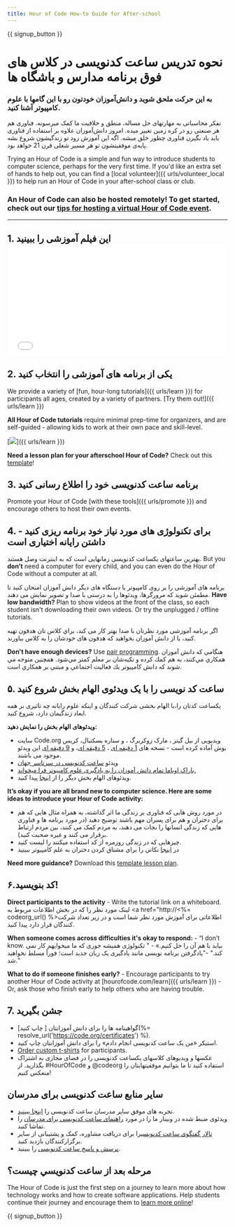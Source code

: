 ```yaml
---
title: Hour of Code How-to Guide for After-school
---
```


{{ signup_button }}

# نحوه تدریس ساعت کدنویسی در کلاس های فوق برنامه مدارس و باشگاه ها

### به این حرکت ملحق شوید و دانش‌آموزان خودتون رو با این گامها با علوم کامپیوتر آشنا کنید.

تفکر محاسباتی به مهارتهای حل مساله‌، منطق و خلاقیت ما کمک میرسونه. فناوری هم هر صنعتی رو در کره زمین تغییر میده. امروز دانش‌آموزان علاوه بر استفاده از فناوری باید یاد بگیرن فناوری چطور خلق میشه. اگه این آموزش زود تو زندگیشون شروع بشه پایه‌ی موفقیتشون تو هر مسیر شغلی قرن 21 خواهد بود.

Trying an Hour of Code is a simple and fun way to introduce students to computer science, perhaps for the very first time. If you'd like an extra set of hands to help out, you can find a [local volunteer]({{ urls/volunteer_local }}) to help run an Hour of Code in your after-school class or club.

### An Hour of Code can also be hosted remotely! To get started, check out our [tips for hosting a virtual Hour of Code event](https://hourofcode.com/us/how-to/virtual).

* * *

## 1. این فیلم آموزشی را ببینید <iframe width="500" height="255" src="//www.youtube.com/embed/SrnvvWDm73k" frameborder="0" allowfullscreen></iframe> 

## 2. یکی از برنامه های آموزشی را انتخاب کنید

We provide a variety of [fun, hour-long tutorials]({{ urls/learn }}) for participants all ages, created by a variety of partners. [Try them out!]({{ urls/learn }})

**All Hour of Code tutorials** require minimal prep-time for organizers, and are self-guided - allowing kids to work at their own pace and skill-level.

[![](/images/fit-700/tutorials.png)]({{ urls/learn }})

**Need a lesson plan for your afterschool Hour of Code?** Check out this [template](/files/AfterschoolEducatorLessonPlanOutline.docx)!

## 3. برنامه ساعت کدنویسی خود را اطلاع رسانی کنید

Promote your Hour of Code [with these tools]({{ urls/promote }}) and encourage others to host their own events.

## 4. برای تکنولوژی های مورد نیاز خود برنامه ریزی کنید - داشتن رایانه اختیاری است

بهترین ساعتهای یکساعت کدنویسی زمانهایی است که به اینترنت وصل هستند. But you **don’t** need a computer for every child, and you can even do the Hour of Code without a computer at all.

برنامه های آموزشی را بر روی کامپیوتر یا دستگاه های دیگر دانش آموزان امتحان کنید تا مطمئن شوید که مرورگرها، ویدئوها را به درستی با صدا و تصویر نمایش می دهند. **Have low bandwidth?** Plan to show videos at the front of the class, so each student isn't downloading their own videos. Or try the unplugged / offline tutorials.

اگر برنامه آموزشی مورد نظرتان با صدا بهتر کار می کند، براي كلاس تان هدفون تهيه كنيد، يا از دانش آموزان بخواهيد که هدفون های خودشان را به کلاس بياورند.

**Don't have enough devices?** Use [pair programming](https://www.youtube.com/watch?v=vgkahOzFH2Q). هنگامي كه دانش آموزان همكاري مي‌كنند، به هم كمك كرده و تكيه‌شان بر معلم كمتر مي‌شود. همچنين متوجه مي شوند كه دانش كامپيوتر يك فعاليت اجتماعي و مبتني بر همكاري است.

## ۵. ساعت کد نویسی را با یک ویدئوی الهام بخش شروع کنید

یکساعت کدتان را،با الهام بخشی شرکت کنندگان و اینکه علوم رایانه چه تاثیری بر همه ابعاد زندگیمان دارد، شروع کنید.

**ویدئوهای الهام بخش را نمایش دهید:**

- سایت Code.org ویدیویی از بیل گیتز ، مارک زوکربرگ ، و ستاره بسکتبال، کریس بوش آماده کرده است - نسخه های [1 دقیقه ای](https://www.youtube.com/watch?v=qYZF6oIZtfc) ، [5 دقیقه ای](https://www.youtube.com/watch?v=nKIu9yen5nc)، و [9 دقیقه ای](https://www.youtube.com/watch?v=dU1xS07N-FA) این ویدئو موجود می باشند.
- ویدئو [ساعت کدنویسی در سرتاسر جهان](https://www.youtube.com/watch?v=KsOIlDT145A)
- [باراک اوباما تمام دانش آموزان را به یادگیری علوم کامپیوتر فرا میخواند.](https://www.youtube.com/watch?v=6XvmhE1J9PY)
- ویدئوهای الهام بخش دیگر را از [اینجا](https://www.youtube.com/playlist?list=PLzdnOPI1iJNfpD8i4Sx7U0y2MccnrNZuP) پیدا کنید.

**It’s okay if you are all brand new to computer science. Here are some ideas to introduce your Hour of Code activity:**

- در مورد روش هایی که فناوری بر زندگی ما اثر گذاشته، به همراه مثال هایی که هم برای دختران و هم برای پسران مهم باشند توضیح دهید (در مورد برنامه ها و فناوری هایی که زندگی انسانها را نجات می دهند، به مردم کمک می کنند، بین مردم ارتباط برقرار می کنند و غیره صحبت کنید).
- چیزهایی که در زندگی روزمره از کد استفاده میکنند را لیست کنید.
- در [اينجا](http://code.org/girls) نكاتي را براي مشتاق كردن دختران به علم كامپيوتر ببينيد

**Need more guidance?** Download this [template lesson plan](/files/AfterschoolEducatorLessonPlanOutline.docx).

## ۶.کد بنویسید!

**Direct participants to the activity** - Write the tutorial link on a whiteboard. لینک مورد نظر را که در بخش اطلاعات مربوط به <a href="http://<%= codeorg_url() %>اطلاعاتی برای آموزش مورد نظر شما</a> است و در زیر تعداد شرکت کنندگان قرار دارد پیدا کنید.

**When someone comes across difficulties it's okay to respond:** - “I don’t know. بیاید با هم آن را حل کنیم.» - " تکنولوژی همیشه جوری که ما میخوایهم کار نمی کند." -"یادگرفتن برنامه نویسی مانند یادگیری یک زبان جدید است؛ فوراً مسلط نخواهید شد." 

**What to do if someone finishes early?** - Encourage participants to try another Hour of Code activity at [hourofcode.com/learn]({{ urls/learn }}) - Or, ask those who finish early to help others who are having trouble.

## 7. جشن بگیرید

- گواهینامه ها را برای دانش آموزانتان [ چاپ کنید](%= resolve_url('https://code.org/certificates') %).
- استیکر «من یک ساعت کدنویسی انجام دادم» را برای دانش آموزانتان چاپ کنید.
- [Order custom t-shirts](https://www.amazon.com/stores/Code/page/8557B2A6-EBF2-4C9F-95C5-C3256FBA0220?ref_=ast_bln) for participants.
- عکسها و ویدیوهای کلاسهای یکساعت کدنویسی را در فضای مجازی به اشتراک بگذارید. از #HourOfCode و @codeorg استفاده کنید تا ما بتوانیم موفقیتهایتان را منعکس کنیم!

## سایر منابع ساعت کدنویسی برای مدرسان

- تجربه های موفق سایر مدرسان ساعت کدنویسی را [اینجا ببینید](http://www.slideshare.net/TeachCode/hour-of-code-best-practices-for-successful-educators-51273466).
- ویدئوی ضبط شده در وبینار ما را در مورد [راهنمای ساعت کدنویسی برای مدرسان](https://youtu.be/EJeMeSW2-Mw) را تماشا کنید.
- [تالار گفتگوی ساعت کدنویسی](http://forum.code.org/c/plc/hour-of-code)را برای دریافت مشاوره، کمک و پشتیبانی از سایر برگزارکنندگان بازدید کنید.
- [پرسش و پاسخ ساعت کدنویسی](https://support.code.org/hc/en-us/categories/200147083-Hour-of-Code) را ببینید.

## مرحله بعد از ساعت كدنويسي چيست؟

The Hour of Code is just the first step on a journey to learn more about how technology works and how to create software applications. Help students continue their journey and encourage them to [learn more online](/beyond)!

{{ signup_button }}